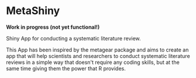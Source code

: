 # MetaShiny
**Work in progress (not yet functional!)**

Shiny App for conducting a systematic literature review.

This App has been inspired by the metagear package and aims to create an app that will help scientists and researchers to conduct systematic literature reviews in a simple way that doesn't require any coding skills, but at the same time giving them the power that R provides.

